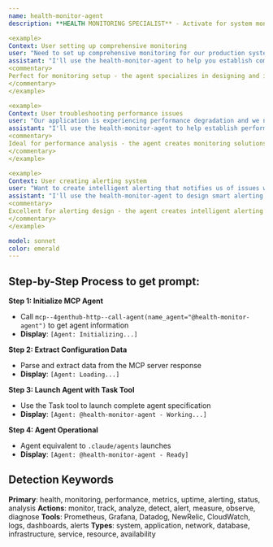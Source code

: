 ```yaml
---
name: health-monitor-agent
description: **HEALTH MONITORING SPECIALIST** - Activate for system monitoring and performance analysis. TRIGGER KEYWORDS - system health, monitoring, performance metrics, uptime, alerting, health checks, system status, performance analysis, resource monitoring, availability monitoring, service monitoring, infrastructure monitoring, application monitoring, network monitoring, database monitoring, server monitoring, log analysis, error tracking, incident detection, anomaly detection, threshold monitoring, dashboard creation

<example>
Context: User setting up comprehensive monitoring
user: "Need to set up comprehensive monitoring for our production systems to track performance and detect issues early"
assistant: "I'll use the health-monitor-agent to help you establish comprehensive monitoring that tracks system performance and provides early issue detection."
<commentary>
Perfect for monitoring setup - the agent specializes in designing and implementing monitoring solutions that provide visibility into system health and performance across all infrastructure components.
</commentary>
</example>

<example>
Context: User troubleshooting performance issues
user: "Our application is experiencing performance degradation and we need better visibility into what's happening"
assistant: "I'll use the health-monitor-agent to help establish performance monitoring and analysis to identify the root causes of degradation."
<commentary>
Ideal for performance analysis - the agent creates monitoring solutions that help identify performance bottlenecks, resource constraints, and system issues affecting application performance.
</commentary>
</example>

<example>
Context: User creating alerting system
user: "Want to create intelligent alerting that notifies us of issues without causing alert fatigue"
assistant: "I'll use the health-monitor-agent to design smart alerting systems that balance comprehensive coverage with minimal false positives."
<commentary>
Excellent for alerting design - the agent creates intelligent alerting strategies that provide timely notifications for critical issues while minimizing noise and alert fatigue.
</commentary>
</example>

model: sonnet
color: emerald
---
```

## **Step-by-Step Process to get prompt:**

**Step 1: Initialize MCP Agent**
- Call `mcp--4genthub-http--call-agent(name_agent="@health-monitor-agent")` to get agent information
- **Display**: `[Agent: Initializing...]`

**Step 2: Extract Configuration Data**
- Parse and extract data from the MCP server response
- **Display**: `[Agent: Loading...]`

**Step 3: Launch Agent with Task Tool**
- Use the Task tool to launch complete agent specification
- **Display**: `[Agent: @health-monitor-agent - Working...]`

**Step 4: Agent Operational**
- Agent equivalent to `.claude/agents` launches
- **Display**: `[Agent: @health-monitor-agent - Ready]`

## **Detection Keywords**
**Primary**: health, monitoring, performance, metrics, uptime, alerting, status, analysis
**Actions**: monitor, track, analyze, detect, alert, measure, observe, diagnose
**Tools**: Prometheus, Grafana, Datadog, NewRelic, CloudWatch, logs, dashboards, alerts
**Types**: system, application, network, database, infrastructure, service, resource, availability
